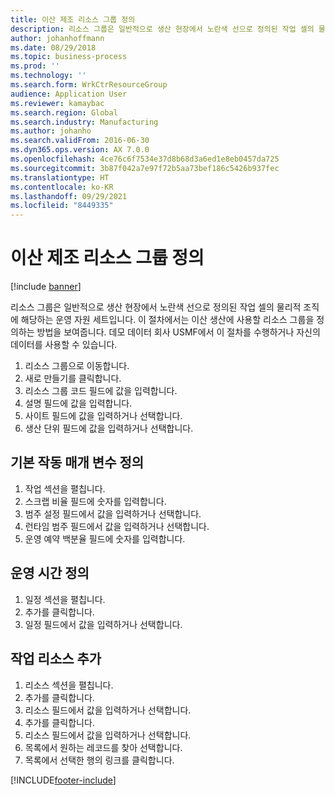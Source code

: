 ```yaml
---
title: 이산 제조 리소스 그룹 정의
description: 리소스 그룹은 일반적으로 생산 현장에서 노란색 선으로 정의된 작업 셀의 물리적 조직에 해당하는 운영 자원 세트입니다.
author: johanhoffmann
ms.date: 08/29/2018
ms.topic: business-process
ms.prod: ''
ms.technology: ''
ms.search.form: WrkCtrResourceGroup
audience: Application User
ms.reviewer: kamaybac
ms.search.region: Global
ms.search.industry: Manufacturing
ms.author: johanho
ms.search.validFrom: 2016-06-30
ms.dyn365.ops.version: AX 7.0.0
ms.openlocfilehash: 4ce76c6f7534e37d8b68d3a6ed1e8eb0457da725
ms.sourcegitcommit: 3b87f042a7e97f72b5aa73bef186c5426b937fec
ms.translationtype: HT
ms.contentlocale: ko-KR
ms.lasthandoff: 09/29/2021
ms.locfileid: "8449335"
---
```

# <a name="define-discrete-manufacturing-resource-group"></a>이산 제조 리소스 그룹 정의

[!include [banner](../../includes/banner.md)]

리소스 그룹은 일반적으로 생산 현장에서 노란색 선으로 정의된 작업 셀의 물리적 조직에 해당하는 운영 자원 세트입니다. 이 절차에서는 이산 생산에 사용할 리소스 그룹을 정의하는 방법을 보여줍니다. 데모 데이터 회사 USMF에서 이 절차를 수행하거나 자신의 데이터를 사용할 수 있습니다.

1. 리소스 그룹으로 이동합니다.
2. 새로 만들기를 클릭합니다.
3. 리소스 그룹 코드 필드에 값을 입력합니다.
4. 설명 필드에 값을 입력합니다.
5. 사이트 필드에 값을 입력하거나 선택합니다.
6. 생산 단위 필드에 값을 입력하거나 선택합니다.

## <a name="define-default-operational-parameters"></a>기본 작동 매개 변수 정의
1. 작업 섹션을 펼칩니다.
2. 스크랩 비율 필드에 숫자를 입력합니다.
3. 범주 설정 필드에서 값을 입력하거나 선택합니다.
4. 런타임 범주 필드에서 값을 입력하거나 선택합니다.
5. 운영 예약 백분율 필드에 숫자를 입력합니다.

## <a name="define-operating-hours"></a>운영 시간 정의
1. 일정 섹션을 펼칩니다.
2. 추가를 클릭합니다.
3. 일정 필드에서 값을 입력하거나 선택합니다.

## <a name="add-operations-resources"></a>작업 리소스 추가
1. 리소스 섹션을 펼칩니다.
2. 추가를 클릭합니다.
3. 리소스 필드에서 값을 입력하거나 선택합니다.
4. 추가를 클릭합니다.
5. 리소스 필드에서 값을 입력하거나 선택합니다.
6. 목록에서 원하는 레코드를 찾아 선택합니다.
7. 목록에서 선택한 행의 링크를 클릭합니다.



[!INCLUDE[footer-include](../../../includes/footer-banner.md)]